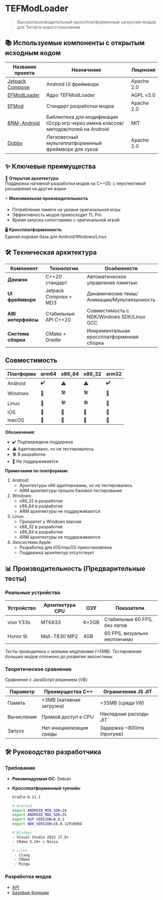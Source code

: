 # TEFModLoader 

> Высокопроизводительный кроссплатформенный загрузчик модов для Terraria нового поколения

## 📚 Используемые компоненты с открытым исходным кодом

| Название проекта | Назначение | Лицензия |
|------------------|------------|----------|
| [Jetpack Compose](https://developer.android.com/jetpack/compose) | Android UI фреймворк | Apache 2.0 |
| [EFModLoader](https://github.com/2079541547/EFModLoader) | Ядро TEFModLoader | AGPL v3.0 |
| [EFMod](https://github.com/2079541547/EFMod) | Стандарт разработки модов | Apache 2.0 |
| [BNM-Android](https://github.com/ByNameModding/BNM-Android) | Библиотека для модификации il2cpp игр через имена классов/методов/полей на Android | MIT |
| [Dobby](https://github.com/jmpews/Dobby) | Легковесный мультиплатформенный фреймворк для хуков | Apache 2.0 |

## ✨ Ключевые преимущества

🔧 **Открытая архитектура**  
Поддержка нативной разработки модов на C++20, с перспективой расширения на другие языки

⚡ **Максимальная производительность**  
- Потребление памяти на уровне оригинальной игры  
- Эффективность модов превосходит TL Pro  
- Время запуска сопоставимо с оригинальной игрой

🖥️ **Кроссплатформенность**  
Единая кодовая база для Android/Windows/Linux

## 🛠 Техническая архитектура

| Компонент | Технологии | Особенности |
|-----------|------------|-------------|
| **Движок** | C++20 стандарт | Автоматическое управление памятью |
| **UI фреймворк** | Jetpack Compose + MD3 | Динамические темы/Анимации/Мультиязычность |
| **ABI интерфейсы** | Стабильные API C++20 | Совместимость с NDK/Windows SDK/Linux GCC |
| **Система сборки** | CMake + Gradle | Инкрементальная кроссплатформенная сборка |

## Совместимость

| Платформа    | arm64 | x86_64 | x86_32 | arm32 |
|-------------|-------|--------|--------|-------|
| Android     | ✔️    | ⚠️     | ⚠️     | ✔️    |
| Windows     | 🚫    | 🛠️     | 🛠️     | 🚫    |
| Linux       | 🚫    | 🛠️     | 🛠️     | 🚫    |
| iOS         | 🚫    | 🚫     | 🚫     | 🚫    |
| macOS       | 🚫    | 🚫     | 🚫     | 🚫    |

**Обозначения:**  
- ✔️ Подтверждена поддержка  
- ⚠️ Адаптировано, но не тестировалось  
- 🛠️ В разработке  
- 🚫 Не поддерживается  

**Примечания по платформам:**  
1. Android:  
   - Архитектуры x86 адаптированы, но не тестировались  
   - ARM архитектуры прошли базовое тестирование  
2. Windows:  
   - x86_32 в разработке  
   - x86_64 в разработке  
   - ARM архитектуры не поддерживаются  
3. Linux:  
   - Приоритет у Windows версии  
   - x86_32 в разработке  
   - x86_64 в разработке  
   - ARM архитектуры не поддерживаются  
4. Экосистема Apple:  
   - Разработка для iOS/macOS приостановлена  
   - Поддержка архитектур отсутствует  

## 📊 Производительность (Предварительные тесты)

### Реальные устройства

| Устройство       | Архитектура CPU | ОЗУ   | Показатели |
|------------------|-----------------|-------|------------|
| vivo Y33s        | MT6833          | 6+2GB | Стабильные 60 FPS, без лагов |
| Honor 9i         | Mali-T830 MP2   | 4GB   | 60 FPS, визуально неотличимо |

*Тесты проводились с малыми модпаками (<5MB). Тестирование больших модов отложено до развития экосистемы.*

### Теоретическое сравнение

Сравнение с JavaScript решением (V8):

| Параметр         | Преимущества C++           | Ограничения JS JIT        |
|------------------|----------------------------|---------------------------|
| Память           | +3MB (нативная загрузка)   | +35MB (среда V8)          |
| Вычисления       | Прямой доступ к CPU        | Накладные расходы JIT     |
| Запуск           | Нет инициализации среды    | Задержка ~800ms (прогрев) |

## 🛠 Руководство разработчика

### Требования

- **Рекомендуемая ОС**: Debian  
- **Кроссплатформенный тулчейн**:  

  ```bash
  Gradle-8.11.1

  # Android
  export ANDROID_MIN_SDK=24
  export ANDROID_MAX_SDK=35
  export AGP_VERSION=8.6.1
  export NDK_VERSION=28.0.12916984

  # Windows
  - Visual Studio 2022 17.8+ 
  - CMake 3.29+ с Ninja

  # Linux
   - Clang
   - CMake
   - Mingw
  ```

### Разработка модов
- [API](#)
- [Базовые функции](#)